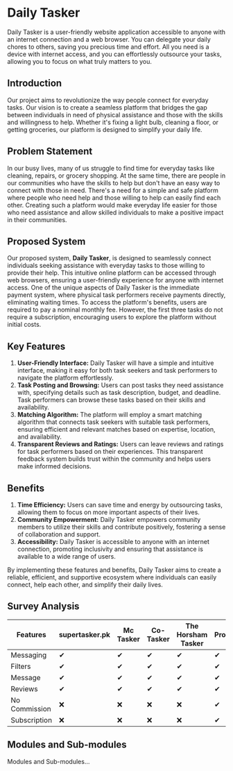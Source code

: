 # Daily Tasker

Daily Tasker is a user-friendly website application accessible to anyone with an internet connection and a web browser. You can delegate your daily chores to others, saving you precious time and effort. All you need is a device with internet access, and you can effortlessly outsource your tasks, allowing you to focus on what truly matters to you.

## Introduction

Our project aims to revolutionize the way people connect for everyday tasks. Our vision is to create a seamless platform that bridges the gap between individuals in need of physical assistance and those with the skills and willingness to help. Whether it's fixing a light bulb, cleaning a floor, or getting groceries, our platform is designed to simplify your daily life.

## Problem Statement

In our busy lives, many of us struggle to find time for everyday tasks like cleaning, repairs, or grocery shopping. At the same time, there are people in our communities who have the skills to help but don't have an easy way to connect with those in need. There's a need for a simple and safe platform where people who need help and those willing to help can easily find each other. Creating such a platform would make everyday life easier for those who need assistance and allow skilled individuals to make a positive impact in their communities.

## Proposed System

Our proposed system, **Daily Tasker**, is designed to seamlessly connect individuals seeking assistance with everyday tasks to those willing to provide their help. This intuitive online platform can be accessed through web browsers, ensuring a user-friendly experience for anyone with internet access. One of the unique aspects of Daily Tasker is the immediate payment system, where physical task performers receive payments directly, eliminating waiting times. To access the platform's benefits, users are required to pay a nominal monthly fee. However, the first three tasks do not require a subscription, encouraging users to explore the platform without initial costs.

## Key Features

1. **User-Friendly Interface:** Daily Tasker will have a simple and intuitive interface, making it easy for both task seekers and task performers to navigate the platform effortlessly.
2. **Task Posting and Browsing:** Users can post tasks they need assistance with, specifying details such as task description, budget, and deadline. Task performers can browse these tasks based on their skills and availability.
3. **Matching Algorithm:** The platform will employ a smart matching algorithm that connects task seekers with suitable task performers, ensuring efficient and relevant matches based on expertise, location, and availability.
4. **Transparent Reviews and Ratings:** Users can leave reviews and ratings for task performers based on their experiences. This transparent feedback system builds trust within the community and helps users make informed decisions.

## Benefits

1. **Time Efficiency:** Users can save time and energy by outsourcing tasks, allowing them to focus on more important aspects of their lives.
2. **Community Empowerment:** Daily Tasker empowers community members to utilize their skills and contribute positively, fostering a sense of collaboration and support.
3. **Accessibility:** Daily Tasker is accessible to anyone with an internet connection, promoting inclusivity and ensuring that assistance is available to a wide range of users.

By implementing these features and benefits, Daily Tasker aims to create a reliable, efficient, and supportive ecosystem where individuals can easily connect, help each other, and simplify their daily lives.

## Survey Analysis

| Features       | supertasker.pk | Mc Tasker | Co-Tasker | The Horsham Tasker | Proposed |
|----------------|----------------|-----------|-----------|--------------------|----------|
| Messaging      | ✔              | ✔         | ✔         | ✔                  | ✔        |
| Filters        | ✔              | ✔         | ✔         | ✔                  | ✔        |
| Message        | ✔              | ✔         | ✔         | ✔                  | ✔        |
| Reviews        | ✔              | ✔         | ✔         | ✔                  | ✔        |
| No Commission  | ❌             | ❌        | ❌        | ❌                 | ✔        |
| Subscription   | ❌             | ❌        | ❌        | ❌                 | ✔        |

## Modules and Sub-modules

Modules and Sub-modules…
